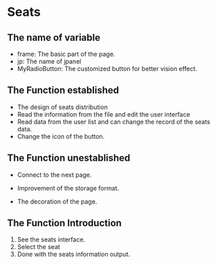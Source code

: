 # Seats 

## The name of variable

- frame: The basic part of the page.
- jp: The name of jpanel
- MyRadioButton: The customized button for better vision effect. 

## The Function established

- The design of seats distribution
- Read the information from the file and edit the user interface 
- Read data from the user list and can change the record of the seats data.
- Change the icon of the button.

## The Function unestablished

- Connect to the next page.
- Improvement of the storage format.

- The decoration of the page.

## The Function Introduction

1. See the seats interface.
2. Select the seat
3. Done with the seats information output.

